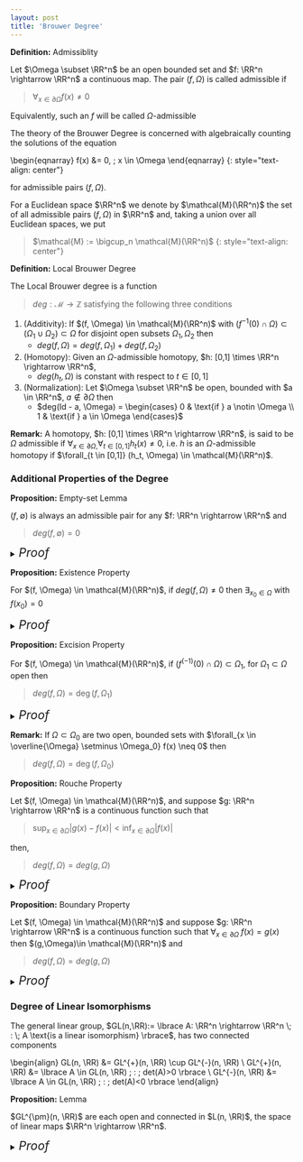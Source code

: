 ```yaml
---
layout: post
title: 'Brouwer Degree'
---
```


<div class="definition" markdown="1">

**Definition:** Admissiblity

Let $\Omega \subset \RR^n$ be an open bounded set and $f: \RR^n \rightarrow \RR^n$ a continuous map. The pair $(f, \Omega)$ is called admissible if 
> $\forall_{x \in \partial \Omega} f(x) \neq 0$

Equivalently, such an $f$ will be called $\Omega$-admissible
</div>

The theory of the Brouwer Degree is concerned with algebraically counting the solutions of the equation

\begin{eqnarray}
f(x) &= 0, \; x \in \Omega
\end{eqnarray}
{: style="text-align: center"}

for admissible pairs $(f,\Omega)$. 


For a Euclidean space $\RR^n$ we denote by $\mathcal{M}(\RR^n)$ the set of all admissible pairs $(f, \Omega)$ in $\RR^n$ and, taking a union over all Euclidean spaces, we put 
> $\mathcal{M} := \bigcup_n \mathcal{M}(\RR^n)$ {: style="text-align: center"}

<div class="definition" markdown="1">

**Definition:** Local Brouwer Degree

The Local Brouwer degree is a function
> $deg: \mathcal{M} \rightarrow \mathbb{Z}$
satisfying the following three conditions
1. (Additivity): If $(f, \Omega) \in \mathcal{M}(\RR^n)$ with $(f^{-1}(0) \cap \Omega) \subset (\Omega_1 \cup \Omega_2) \subset \Omega$ for disjoint open subsets $\Omega_1, \Omega_2$ then
    - $deg(f, \Omega) = deg(f, \Omega_1) + deg(f, \Omega_2)$
2. (Homotopy): Given an $\Omega$-admissible homotopy, $h: [0,1] \times \RR^n \rightarrow \RR^n$, 
    - $deg(h_t, \Omega)$ is constant with respect to $t \in [0,1]$
3. (Normalization): Let $\Omega \subset \RR^n$ be open, bounded with $a \in \RR^n$, $a \notin \partial \Omega$ then
    - $deg(Id - a, \Omega) = \begin{cases} 0 & \text{if } a \notin \Omega \\ 1 & \text{if } a \in \Omega \end{cases}$
</div>

**Remark:** A homotopy, $h: [0,1] \times \RR^n \rightarrow \RR^n$, is said to be $\Omega$ admissible if $\forall_{x \in \partial \Omega,} \forall_{t \in [0,1]} h_t(x) \neq 0$, i.e. $h$ is an $\Omega$-admissible homotopy if $\forall_{t \in [0,1]} (h_t, \Omega) \in \mathcal{M}(\RR^n)$.

### Additional Properties of the Degree

<div class="proposition" markdown="1">

**Proposition:** Empty-set Lemma

$(f, \emptyset)$ is always an admissible pair for any $f: \RR^n \rightarrow \RR^n$ and
> $deg(f, \emptyset) = 0$


<details>
<summary><i style="font-size:150%;">Proof</i></summary>

<div class="proof" markdown="1">

Indeed, we have the following truisms 
1. $(f^{-1}(0) \cap \emptyset) \subset \emptyset \cup \emptyset$
2. $\emptyset \cup \emptyset = \emptyset$

So, by additivity of the degree

\begin{align}
deg(f, \emptyset) & = deg(f, \emptyset) + deg(f, \emptyset) \\
 & \rightarrow deg(f, \emptyset) = 0 \; \square
\end{align}

</div>
</details>

</div>

<div class="proposition" markdown="1">

**Proposition:** Existence Property

For $(f, \Omega) \in \mathcal{M}(\RR^n)$, if $deg(f, \Omega) \neq 0$ then $\exists_{x_0 \in \Omega}$ with $f(x_0) = 0$


<details>
<summary><i style="font-size:150%;">Proof</i></summary>

<div class="proof" markdown="1">

Consider the contrapositive of the proposition: 
> $\forall_{x \in \Omega} f(x) \neq 0 \; \implies \; deg(f, \Omega) = 0$

Suppose $f$ has no zeros in $\Omega$, i.e. suppose $f^{-1}(0) \cap \Omega = \emptyset$, and take $\Omega_1, \Omega_2 = \emptyset$ then
1. $f^{-1}(0) \cap \Omega \subset \Omega_1 \cup \Omega_2$
2. $\Omega_1 \cap \Omega_2 = \emptyset$

So, by additivity of the degree

\begin{align}
deg(f, \Omega) & = deg(f, \Omega_1) + deg(f, \Omega_2) \\
 & = deg(f, \emptyset) + deg(f, \emptyset) = 0 \; \square
\end{align}

</div>
</details>

</div>

<div class="proposition" markdown="1">

**Proposition:** Excision Property

For $(f, \Omega) \in \mathcal{M}(\RR^n)$, if $(f^{(-1)}(0) \cap \Omega) \subset \Omega_1$, for $\Omega_1 \subset \Omega$ open then
> $deg(f, \Omega) = \deg(f, \Omega_1)$


<details>
<summary><i style="font-size:150%;">Proof</i></summary>

<div class="proof" markdown="1">

Again, using additivity of the degree with $\Omega_2 = \empty$

\begin{align}
deg(f, \Omega) & = deg(f, \Omega_1) + deg(f, \emptyset) \\
 & = deg(f, \Omega_1) \; \square
\end{align}

</div>
</details>

</div>

**Remark:** If $\Omega \subset \Omega_0$ are two open, bounded sets with $\forall_{x \in \overline{\Omega} \setminus \Omega_0} f(x) \neq 0$ then
> $deg(f, \Omega) = \deg(f, \Omega_0)$

<div class="proposition" markdown="1">

**Proposition:** Rouche Property

Let $(f, \Omega) \in \mathcal{M}(\RR^n)$, and suppose $g: \RR^n \rightarrow \RR^n$ is a continuous function such that
> $\sup_{x \in \partial \Omega} \vert g(x) - f(x) \vert < \inf_{x \in \partial \Omega} \vert f(x) \vert$

then, 
> $deg(f, \Omega) = deg(g, \Omega)$


<details>
<summary><i style="font-size:150%;">Proof</i></summary>

<div class="proof" markdown="1">

Recall, two maps connected by an $\Omega$-admissible homotopy share the same degree over $\Omega$.

Consider the linear homotopy $h_t : [0,1] \times \RR^n \rightarrow \RR^n$ defined by $h(t,x) = (1-t)f(x) + tg(x)$. We claim that $h_t$ is $\Omega$-admissible. 

Indeed, take $t \in [0,1]$ and $x \in \partial \Omega$ then

\begin{align}
\vert h(t,x) \vert & = \vert (1-t)f(x) + tg(x) \vert \\
 & = \vert f(x) - t(f(x) - g(x)) \vert \\
 & \geq \vert f(x) \vert - t \vert f(x) - g(x) \vert \\
 & \geq \vert f(x) \vert - \vert f(x) - g(x) \vert \\
 & \geq \inf_{x \in \partial \Omega} \vert f(x) \vert - \sup_{x \in \partial \Omega} \vert g(x) - f(x) \vert > 0 \; \square
\end{align}

</div>
</details>

</div>

<div class="proposition" markdown="1">

**Proposition:** Boundary Property

Let $(f, \Omega) \in \mathcal{M}(\RR^n)$ and suppose $g: \RR^n \rightarrow \RR^n$ is a continuous function such that
$\forall_{x \in \partial \Omega} \; f(x) = g(x)$ then $(g,\Omega)\in \mathcal{M}(\RR^n)$ and
> $deg(f, \Omega) = deg(g, \Omega)$


<details>
<summary><i style="font-size:150%;">Proof</i></summary>

<div class="proof" markdown="1">

This is an immediate consequence of the Rouche property.

</div>
</details>

</div>

### Degree of Linear Isomorphisms

The general linear group, $GL(n,\RR):= \lbrace A: \RR^n \rightarrow \RR^n \; : \; A \text{is a linear isomorphism} \rbrace$, has two connected components

\begin{align}
GL(n, \RR) &= GL^{+}(n, \RR) \cup GL^{-}(n, \RR) \\
GL^{+}(n, \RR) &= \lbrace A \in GL(n, \RR) \; : \; det(A)>0 \rbrace  \\
GL^{-}(n, \RR) &= \lbrace A \in GL(n, \RR) \; : \; det(A)<0 \rbrace
\end{align}

<div class="proposition" markdown="1">

**Proposition:** Lemma 

$GL^{\pm}(n, \RR)$ are each open and connected in $L(n, \RR)$, the space of linear maps $\RR^n \rightarrow \RR^n$.


<details>
<summary><i style="font-size:150%;">Proof</i></summary>

<div class="proof" markdown="1">

...

</div>
</details>

</div>